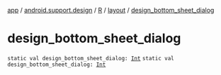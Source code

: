 [app](../../../index.md) / [android.support.design](../../index.md) / [R](../index.md) / [layout](index.md) / [design_bottom_sheet_dialog](.)

# design_bottom_sheet_dialog

`static val design_bottom_sheet_dialog: `[`Int`](https://kotlinlang.org/api/latest/jvm/stdlib/kotlin/-int/index.html)
`static val design_bottom_sheet_dialog: `[`Int`](https://kotlinlang.org/api/latest/jvm/stdlib/kotlin/-int/index.html)